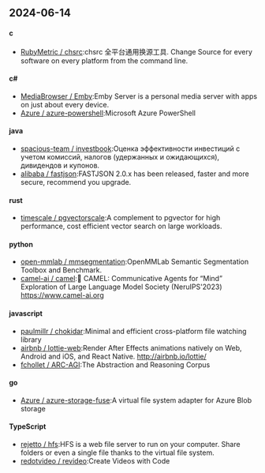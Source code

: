 ## 2024-06-14
#### c
* [RubyMetric / chsrc](https://github.com/RubyMetric/chsrc):chsrc 全平台通用换源工具. Change Source for every software on every platform from the command line.
#### c#
* [MediaBrowser / Emby](https://github.com/MediaBrowser/Emby):Emby Server is a personal media server with apps on just about every device.
* [Azure / azure-powershell](https://github.com/Azure/azure-powershell):Microsoft Azure PowerShell
#### java
* [spacious-team / investbook](https://github.com/spacious-team/investbook):Оценка эффективности инвестиций с учетом комиссий, налогов (удержанных и ожидающихся), дивидендов и купонов.
* [alibaba / fastjson](https://github.com/alibaba/fastjson):FASTJSON 2.0.x has been released, faster and more secure, recommend you upgrade.
#### rust
* [timescale / pgvectorscale](https://github.com/timescale/pgvectorscale):A complement to pgvector for high performance, cost efficient vector search on large workloads.
#### python
* [open-mmlab / mmsegmentation](https://github.com/open-mmlab/mmsegmentation):OpenMMLab Semantic Segmentation Toolbox and Benchmark.
* [camel-ai / camel](https://github.com/camel-ai/camel):🐫 CAMEL: Communicative Agents for “Mind” Exploration of Large Language Model Society (NeruIPS'2023) https://www.camel-ai.org
#### javascript
* [paulmillr / chokidar](https://github.com/paulmillr/chokidar):Minimal and efficient cross-platform file watching library
* [airbnb / lottie-web](https://github.com/airbnb/lottie-web):Render After Effects animations natively on Web, Android and iOS, and React Native. http://airbnb.io/lottie/
* [fchollet / ARC-AGI](https://github.com/fchollet/ARC-AGI):The Abstraction and Reasoning Corpus
#### go
* [Azure / azure-storage-fuse](https://github.com/Azure/azure-storage-fuse):A virtual file system adapter for Azure Blob storage
#### TypeScript
* [rejetto / hfs](https://github.com/rejetto/hfs):HFS is a web file server to run on your computer. Share folders or even a single file thanks to the virtual file system.
* [redotvideo / revideo](https://github.com/redotvideo/revideo):Create Videos with Code
